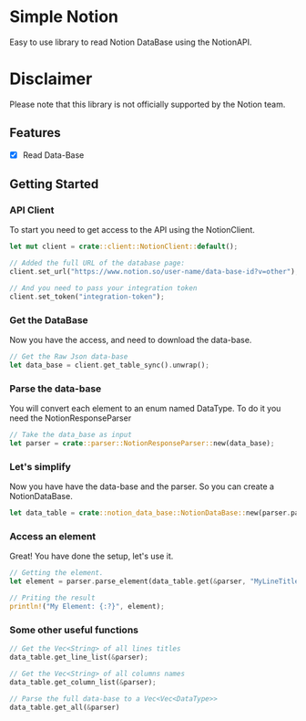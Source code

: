 # Simple Notion

Easy to use library to read Notion DataBase using the NotionAPI.

# Disclaimer

Please note that this library is not officially supported by the Notion team.

## Features

- [X] Read Data-Base

## Getting Started

### API Client

To start you need to get access to the API using the NotionClient.

```rust
let mut client = crate::client::NotionClient::default();

// Added the full URL of the database page:
client.set_url("https://www.notion.so/user-name/data-base-id?v=other");

// And you need to pass your integration token
client.set_token("integration-token");
```

### Get the DataBase

Now you have the access, and need to download the data-base.

```rust
// Get the Raw Json data-base
let data_base = client.get_table_sync().unwrap();
```

### Parse the data-base

You will convert each element to an enum named DataType.
To do it you need the NotionResponseParser

```rust
// Take the data_base as input
let parser = crate::parser::NotionResponseParser::new(data_base);
```

### Let's simplify

Now you have have the data-base and the parser.
So you can create a NotionDataBase.

```rust
let data_table = crate::notion_data_base::NotionDataBase::new(parser.parse_table());
```

### Access an element

Great! You have done the setup, let's use it.

```rust
// Getting the element.
let element = parser.parse_element(data_table.get(&parser, "MyLineTitle", "MyColumnName").unwrap().1);

// Priting the result
println!("My Element: {:?}", element);
```

### Some other useful functions

```rust
// Get the Vec<String> of all lines titles
data_table.get_line_list(&parser);

// Get the Vec<String> of all columns names
data_table.get_column_list(&parser);

// Parse the full data-base to a Vec<Vec<DataType>>
data_table.get_all(&parser)
```
